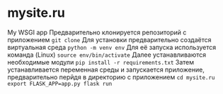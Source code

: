 # mysite.ru
 My WSGI app
Предварительно клонируется репозиторий с приложением
`
git clone
`
Для установки предварительно создаётся виртуальная среда
`
python -m venv env
`
Для её запуска используется команда (Linux)
`
source env/bin/activate
`
Далее устанавливаются необходимые модули
`
pip install -r requirements.txt
`
Затем устанавливается переменная среды и запускается приложение, предварительно перйдя в директорию с приложением
`
cd mysite.ru
export FLASK_APP=app.py
flask run
`
